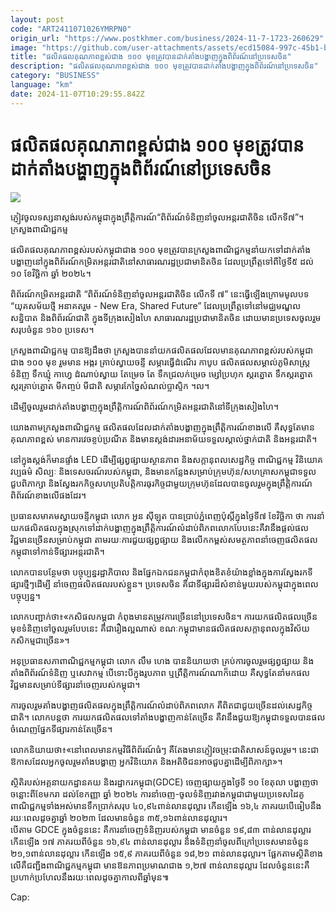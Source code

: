 ```yaml
---
layout: post
code: "ART2411071026YMRPN0"
origin_url: "https://www.postkhmer.com/business/2024-11-7-1723-260629"
image: "https://github.com/user-attachments/assets/ecd15084-997c-45b1-b7f3-9cfed08129e0"
title: "ផលិតផល​គុណភាព​ខ្ពស់​ជាង ១០០ មុខ​ត្រូវ​បាន​ដាក់​តាំង​បង្ហាញ​ក្នុង​ពិព័រណ៍​នៅ​ប្រទេស​ចិន"
description: "​​ផលិតផល​គុណភាព​ខ្ពស់​ជាង ១០០ មុខ​ត្រូវ​បាន​ដាក់​តាំង​បង្ហាញ​ក្នុង​ពិព័រណ៍​នៅ​ប្រទេស​ចិន​"
category: "BUSINESS"
language: "km"
date: 2024-11-07T10:29:55.842Z
---
```


# ផលិតផល​គុណភាព​ខ្ពស់​ជាង ១០០ មុខ​ត្រូវ​បាន​ដាក់​តាំង​បង្ហាញ​ក្នុង​ពិព័រណ៍​នៅ​ប្រទេស​ចិន

![](https://github.com/user-attachments/assets/b05740f1-5295-430d-bbb3-00de7c511ed5)

ភ្ញៀវចូល​ទស្សនាស្តង់​របស់​កម្ពុជា​ក្នុង​ព្រឹត្តិការណ៍​“ពិព័រណ៍​ទំនិញ​នាំចូល​អន្តរជាតិ​ចិន លើកទី​៧”។ ក្រសួង​ពាណិជ្ជកម្ម

ផលិតផល​គុណភាព​ខ្ពស់​របស់​កម្ពុជា​ជាង ១០០ មុខ​ត្រូវ​បាន​ក្រសួង​ពាណិជ្ជកម្ម​នាំ​យក​ទៅ​ដាក់​តាំង​បង្ហាញ​នៅ​ក្នុង​ពិព័រណ៍​កម្រិត​អន្តរជាតិ​នៅ​សាធារណរដ្ឋ​ប្រជាមានិត​ចិន ដែល​ប្រព្រឹត្ត​ទៅ​ពី​ថ្ងៃទី​៥ ដល់ ១០ ខែ​វិច្ឆិកា ឆ្នាំ ២០២៤។

ពិព័រណ៍​កម្រិត​អន្តរជាតិ “ពិព័រណ៍​ទំនិញ​នាំចូល​អន្តរជាតិ​ចិន លើកទី ៧” នេះ​ធ្វើ​ឡើង​ក្រោម​មូលបទ “យុគសម័យ​ថ្មី អនាគត​រួម - New Era, Shared Future” ដែល​ប្រព្រឹត្ត​ទៅ​នៅ​មជ្ឈមណ្ឌល​សន្និបាត និង​ពិព័រណ៍​ជាតិ ក្នុង​ទីក្រុង​សៀងហៃ សាធារណរដ្ឋ​ប្រជាមានិត​ចិន ដោយ​មាន​ប្រទេស​ចូលរួម​សរុប​ចំនួន ១៦០ ប្រទេស។

ក្រសួង​ពាណិជ្ជកម្ម បាន​ឱ្យ​ដឹង​ថា ក្រសួង​បាន​នាំ​យក​ផលិតផល​ដែល​មាន​គុណភាព​ខ្ពស់​របស់​កម្ពុជា​ជាង ១០០ មុខ រួម​មាន អង្ករ គ្រាប់ស្វាយចន្ទី សម្ភារ​ធ្វើ​ដំណើរ កាបូប ផលិត​ផល​សម្គាល់​ភូមិសាស្រ្ត​ទំនិញ ទឹកឃ្មុំ កាហ្វេ ដំណាប់ស្វាយ តែម្រេច តែ ទឹកជ្រលក់​ម្រេច ម្សៅប្រហុក ស្ករត្នោត ទឹកស្ករត្នោត ស្ករគ្រាប់ត្នោត មីកញ្ចប់ មីជាតិ សម្ភារ​កែច្នៃ​សំណល់​ប្លាស្ទិក ។ល។ 

ដើម្បី​ចូល​រួម​ដាក់​តាំង​បង្ហាញ​ក្នុង​ព្រឹត្តិការណ៍​ពិព័រណ៍​កម្រិត​អន្តរជាតិ​នៅ​ទីក្រុង​សៀងហៃ។

យោង​តាម​ក្រសួង​ពាណិជ្ជកម្ម ផលិតផល​ដែល​ដាក់​តាំង​បង្ហាញ​ក្នុង​ព្រឹត្តិការណ៍​ខាង​លើ គឺ​សុទ្ធ​តែ​មាន​គុណភាព​ខ្ពស់ មាន​ការ​វេចខ្ចប់​ប្រណីត និង​មាន​ស្តង់ដារ​អនាម័យ​ទទួល​ស្គាល់​ថ្នាក់​ជាតិ និង​អន្តរជាតិ។ 

នៅ​ក្នុង​ស្តង់​ក៏​មាន​ផ្ទាំង LED ដើម្បី​ផ្សព្វ​ផ្សាយ​ស្ថានភាព និង​សក្តានុពល​សេដ្ឋកិច្ច ពាណិជ្ជកម្ម វិនិយោគ វប្បធម៌ សិល្បៈ និង​ទេសចរណ៍​របស់​កម្ពុជា, និង​មាន​កន្លែង​សម្រាប់​ក្រុមហ៊ុន/​សហគ្រាស​កម្ពុជា​ទទួល​ជួប​ពិភាក្សា និង​ស្វែង​រក​កិច្ច​សហប្រតិបត្តិការ​ធុរកិច្ច​ជាមួយ​ក្រុមហ៊ុន​ដែល​បានចូលរួម​ក្នុង​ព្រឹត្តិការណ៍​ពិព័រណ៍​ខាងលើ​ផងដែរ។

ប្រធាន​សមាគម​ស្វាយចន្ទី​កម្ពុជា លោក អួន ស៊ីឡុត បាន​ប្រាប់​ភ្នំពេញប៉ុស្តិ៍​ក្នុង​ថ្ងៃ​ទី៧ ខែវិច្ឆិកា ​ថា ការ​នាំ​យក​ផលិត​ផល​ក្នុង​ស្រុក​ទៅ​ដាក់​បង្ហាញ​ក្នុង​ព្រឹត្តិការណ៍​លំដាប់​ពិភពលោក​បែបនេះ​ គឺ​វា​នឹង​ផ្តល់​ផល​វិជ្ជមាន​ច្រើន​សម្រាប់​កម្ពុជា តាម​រយៈ​​ការ​ជួយ​ផ្សព្វផ្សាយ និង​លើក​កម្ពស់​សមត្ថភាព​នាំ​ចេញ​ផលិត​ផល​កម្ពុជា​ទៅ​កាន់​ទីផ្សារ​អន្តរ​ជាតិ។

លោក​បាន​បន្ថែម​ថា បច្ចុប្បន្ន​រដ្ឋាភិបាល និង​ផ្នែក​ឯកជន​កម្ពុជា​កំពុង​ខិតខំ​យ៉ាង​ខ្លាំង​ក្នុង​ការ​ស្វែង​រក​ទីផ្សារ​ថ្មី​ៗ​ដើម្បី ​នាំ​ចេញ​ផលិត​ផល​របស់​ខ្លួន​។ ប្រទេស​ចិន គឺ​ជា​ទីផ្សារ​ដ៏​សំខាន់​មួយ​របស់​កម្ពុជា​ក្នុង​ពេល​បច្ចុប្បន្ន។​

លោក​បញ្ជាក់​ថា៖​«​កសិផល​កម្ពុជា កំពុង​មាន​តម្រូវ​ការ​ច្រើន​នៅ​ប្រទេស​ចិន​។ ការ​យក​ផលិតផល​ច្រើន​មុខ​ទំនិញ​ទៅ​ចូល​រួម​បែប​នេះ គឺ​ជា​រឿង​ល្អ​ណាស់ ខណៈ​កម្ពុជា​មាន​ផលិតផល​សក្តានុពល​ក្នុង​វិស័យ​កសិកម្ម​ជាច្រើន​»។

អនុប្រធាន​សភា​ពាណិជ្ជកម្ម​កម្ពុជា លោក លឹម ហេង បាន​និយាយ​ថា គ្រប់​ការ​ចូលរួម​ផ្សព្វ​ផ្សាយ និង​តាំង​ពិព័រណ៍​ទំនិញ ឬ​សេវា​កម្ម បើ​ទោះបី​ក្នុង​រូបភាព ឬ​ព្រឹត្តិការណ៍​ណា​ក៏ដោយ គឺ​សុទ្ធតែ​នាំមក​​ផល​វិជ្ជមាន​សម្រាប់​ទីផ្សារ​នាំចេញ​របស់​កម្ពុជា​។ 

ការ​ចូល​រួម​តាំង​បង្ហាញ​ផលិតផល​ក្នុង​ព្រឹត្តិការណ៍​លំដាប់​ពិភពលោក គឺ​ពិត​ជា​ជួយ​ច្រើន​ដល់​សេដ្ឋកិច្ច​ជាតិ​។ លោក​បន្ត​ថា ការ​យក​ផលិតផល​ទៅ​តាំង​បង្ហាញ​កាន់​តែ​ច្រើន គឺ​វា​នឹង​ជួយ​ឱ្យ​កម្ពុជា​ទទួល​បាន​ផល​ចំណេញ​ផ្នែក​ទីផ្សារ​កាន់តែ​ច្រើន​។​

លោក​​និយាយ​ថា៖​«​នៅ​ពេល​មាន​កម្មវិធី​ពិព័រណ៍​ធំៗ គឺ​តែង​មាន​ភ្ញៀវ​ចម្រុះ​ជាតិ​សាសន៍​ចូល​រួម។ នេះ​ជា​ឱកាស​ដែល​អ្នក​ចូល​រួម​តាំង​បង្ហាញ អ្នក​វិនិយោគ និង​អតិថិជន​អាច​ជួប​គ្នាដើម្បី​ពិភាក្សា»។

ស្ថិតិ​របស់​អគ្គ​នាយក​ដ្ឋាន​គយ និង​រដ្ឋាករ​កម្ពុជា​(GDCE)​ ចេញ​ផ្សាយ​ក្នុង​ថ្ងៃទី​ ១០ ខែតុលា បង្ហាញថា ចន្លោះ​ពី​ខែមករា ដល់​ខែកញ្ញា ឆ្នាំ​ ២០២៤ ការ​នាំ​ចេញ​-​ចូល​ទំនិញ​រវាង​កម្ពុជា​ជាមួយ​ប្រទេស​ដៃគូ​ពាណិជ្ជកម្ម​ទាំង​អស់​មានទឹក​ប្រាក់​ស​រុ​ប ៤០,៩៤​ ពាន់​លាន​ដុល្លារ កើន​ឡើង ១៦,៤​ ភាគរយ​បើ​ធៀប​នឹង​រយៈពេល​ដូចគ្នា​ឆ្នាំ​ ២០២៣ ដែលមានចំនួន ៣៥,១៦​ ពាន់​លាន​ដុល្លារ។  
បើ​តាម GDCE ​ក្នុង​ចំនួន​នេះ គឺ​ការ​នាំ​ចេញ​ទំនិញ​របស់​កម្ពុជា​ មាន​ចំនួន​ ១៩,៨៣​ ពាន់​លាន​ដុល្លារ កើនឡើង ១៧ ​ភាគរយ​ពី​ចំនួន​ ១៦,៩៤​ ពាន់​លាន​ដុល្លារ និង​ទំនិញ​នាំចូល​ពី​ក្រៅ​ប្រទេស​មាន​ចំនួន ២១,១ ​ពាន់​លាន​ដុល្លារ កើន​ឡើង ១៥,៩ ​ភាគរយ​ពី​ចំនួន​ ១៨,២១ ពាន់​លាន​ដុល្លារ​។ ​ផ្អែក​តាម​ស្ថិតិ​ខាង​លើ​ គឺ​ជញ្ជីង​ពាណិជ្ជ​កម្ម​កម្ពុជា មាន​ឱនភាព​ប្រមាណ​ជាង ១,២៧​ ពាន់​លាន​ដុល្លារ ដែល​ចំនួន​នេះ​គឺ​ប្រហាក់ប្រហែល​នឹង​រយៈ​ពេល​ដូច​គ្នា​កាល​ពី​ឆ្នាំ​មុន៕​

Cap: